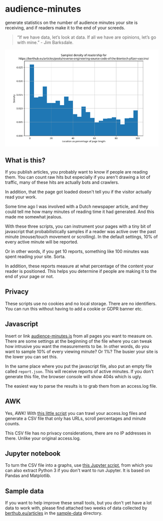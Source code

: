 # audience-minutes
generate statistics on the number of audience minutes your site is
receiving, and if readers make it to the end of your screeds.

> “If we have data, let’s look at data. If all we have are opinions, let’s go with mine.” - Jim Barksdale.

![There is some sample data linked from the end of this file](/sample-data/graph.png)

What is this?
-------------
If you publish articles, you probably want to know if people are reading
them. You can count raw hits but especially if you aren't drawing a lot of
traffic, many of these hits are actually bots and crawlers. 

In addition, that the page got loaded doesn't tell you if the visitor
actually read your work.

Some time ago I was involved with a Dutch newspaper article, and they could
tell me how many minutes of reading time it had generated. And this made me
somewhat jealous.

With these three scripts, you can instrument your pages with a tiny bit of
javascript that probabilistically samples if a reader was active over the
past minute (mouse/touch movement or scrolling). In the default settings,
10% of every active minute will be reported.  

Or in other words, if you get 10 reports, something like 100 minutes was
spent reading your site. Sorta. 

In addition, these reports measure at what percentage of the content your
reader is positioned. This helps you determine if people are making it to
the end of your page or not.

Privacy
-------
These scripts use no cookies and no local storage. There are no identifiers.
You can run this without having to add a cookie or GDPR banner etc. 

Javascript
----------
Insert or link [audience-minutes.js](audience-minutes.js) from all pages you
want to measure on. There are some settings at the beginning of the file
where you can tweak how intrusive you want the measurements to be. In other
words, do you want to sample 10% of every viewing minute? Or 1%? The busier
your site is the lower you can set this.

In the same place where you put the javascript file, also put an empty file
called `report.json`. This will receive reports of active minutes. If you
don't generate this file, the browser console will show 404s which is ugly.

The easiest way to parse the results is to grab them from an access.log
file.

AWK
---
Yes, AWK! With [this little script](repextract.awk) you can trawl your access.log files and
generate a CSV file that only has URLs, scroll percentages and minute
counts. 

This CSV file has no privacy considerations, there are no IP addresses in
there. Unlike your original access.log. 

Jupyter notebook
----------------
To turn the CSV file into a graphs, use [this Jupyter
script](audience.ipynb), from which you can also extract Python 3 if you
don't want to run Jupyter. It is based on Pandas and Matplotlib.

Sample data
-----------
If you want to help improve these small tools, but you don't yet have a lot
data to work with, please find attached two weeks of data collected by 
[berthub.eu/articles](https://berthub.eu/articles) in the
[sample-data](sample-data/) directory.